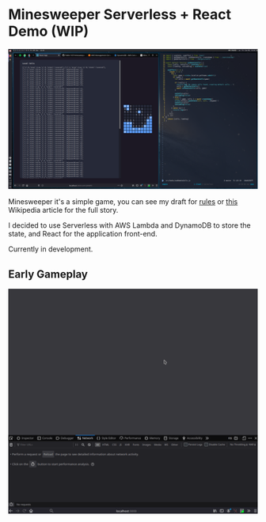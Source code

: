 # Minesweeper Serverless + React Demo (WIP)

![](screenshots/Screenshot_20200605_144015.png)

Minesweeper it's a simple game, you can see my draft for [rules](rules.md) or [this](https://en.wikipedia.org/wiki/Minesweeper_(video_game))
Wikipedia article for the full story.

I decided to use Serverless with AWS Lambda and DynamoDB to store the state,
and React for the application front-end.

Currently in development.

## Early Gameplay

![](screenshots/Peek_2020-06-05_14-36.gif)
